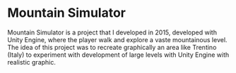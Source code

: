 # Mountain Simulator
Mountain Simulator is a project that I developed in 2015, developed with Unity Engine, where the player walk and explore a vaste mountainous level. The idea of this project was to recreate graphically an area like Trentino (Italy) to experiment with development of large levels with Unity Engine with realistic graphic.
